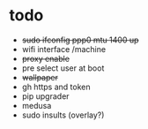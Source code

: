 # todo

 * ~~sudo ifconfig ppp0 mtu 1400 up~~
 * wifi interface /machine
 * ~~proxy enable~~
 * pre select user at boot
 * ~~wallpaper~~
 * gh https and token
 * pip upgrader
 * medusa
 * sudo insults (overlay?)

